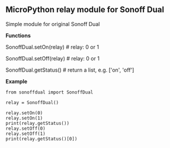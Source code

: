 ## MicroPython relay module for Sonoff Dual

Simple module for original Sonoff Dual

**Functions**

SonoffDual.setOn(relay)   # relay: 0 or 1

SonoffDual.setOff(relay)  # relay: 0 or 1

SonoffDual.getStatus()    # return a list, e.g. ['on', 'off']

**Example**

```
from sonoffdual import SonoffDual

relay = SonoffDual()

relay.setOn(0)
relay.setOn(1)
print(relay.getStatus())
relay.setOff(0)
relay.setOff(1)
print(relay.getStatus()[0])
```
